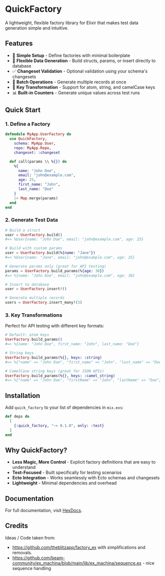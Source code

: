 # QuickFactory

A lightweight, flexible factory library for Elixir that makes test data generation simple and intuitive.

## Features

- 🚀 **Simple Setup** - Define factories with minimal boilerplate
- 🔧 **Flexible Data Generation** - Build structs, params, or insert directly to database
- ✅ **Changeset Validation** - Optional validation using your schema's changesets
- 🔄 **Batch Operations** - Generate multiple records at once
- 🎯 **Key Transformation** - Support for atom, string, and camelCase keys
- 📊 **Built-in Counters** - Generate unique values across test runs

## Quick Start

### 1. Define a Factory

```elixir
defmodule MyApp.UserFactory do
  use QuickFactory,
    schema: MyApp.User,
    repo: MyApp.Repo,
    changeset: :changeset

  def call(params \\ %{}) do
    %{
      name: "John Doe",
      email: "john@example.com",
      age: 25,
      first_name: "John",
      last_name: "Doe"
    }
    |> Map.merge(params)
  end
end
```

### 2. Generate Test Data

```elixir
# Build a struct
user = UserFactory.build()
#=> %User{name: "John Doe", email: "john@example.com", age: 25}

# Build with custom params
user = UserFactory.build(%{name: "Jane"})
#=> %User{name: "Jane", email: "john@example.com", age: 25}

# Generate params only (great for API testing)
params = UserFactory.build_params(%{age: 30})
#=> %{name: "John Doe", email: "john@example.com", age: 30}

# Insert to database
user = UserFactory.insert!()

# Generate multiple records
users = UserFactory.insert_many!(3)
```

### 3. Key Transformations

Perfect for API testing with different key formats:

```elixir
# Default: atom keys
UserFactory.build_params()
#=> %{name: "John Doe", first_name: "John", last_name: "Doe"}

# String keys
UserFactory.build_params(%{}, keys: :string)
#=> %{"name" => "John Doe", "first_name" => "John", "last_name" => "Doe"}

# CamelCase string keys (great for JSON APIs)
UserFactory.build_params(%{}, keys: :camel_string)
#=> %{"name" => "John Doe", "firstName" => "John", "lastName" => "Doe"}
```

## Installation

Add `quick_factory` to your list of dependencies in `mix.exs`:

```elixir
def deps do
  [
    {:quick_factory, "~> 0.1.0", only: :test}
  ]
end
```

## Why QuickFactory?

- **Less Magic, More Control** - Explicit factory definitions that are easy to understand
- **Test-Focused** - Built specifically for testing scenarios
- **Ecto Integration** - Works seamlessly with Ecto schemas and changesets
- **Lightweight** - Minimal dependencies and overhead

## Documentation

For full documentation, visit [HexDocs](https://hexdocs.pm/quick_factory).


## Credits

Ideas / Code taken from:
- https://github.com/theblitzapp/factory_ex with simplifications and removals.
- https://github.com/beam-community/ex_machina/blob/main/lib/ex_machina/sequence.ex - nice sequence handling